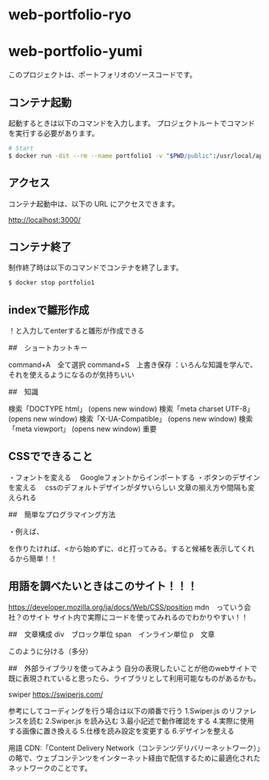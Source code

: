 # web-portfolio-ryo

# web-portfolio-yumi

このプロジェクトは、ポートフォリオのソースコードです。

## コンテナ起動

起動するときは以下のコマンドを入力します。
プロジェクトルートでコマンドを実行する必要があります。

```sh
# Start
$ docker run -dit --rm --name portfolio1 -v "$PWD/public":/usr/local/apache2/htdocs/ -p 3000:80 httpd:2.4-alpine
```

## アクセス

コンテナ起動中は、以下の URL にアクセスできます。

<http://localhost:3000/>

## コンテナ終了

制作終了時は以下のコマンドでコンテナを終了します。

```sh
$ docker stop portfolio1
```

## indexで雛形作成

！と入力してenterすると雛形が作成できる

##　ショートカットキー

command+A　全て選択
command+S　上書き保存
：いろんな知識を学んで、それを使えるようになるのが気持ちいい

##　知識

検索「DOCTYPE html」 (opens new window)
検索「meta charset UTF-8」 (opens new window)
検索「X-UA-Compatible」 (opens new window)
検索「meta viewport」 (opens new window) 重要

## CSSでできること
・フォントを変える
　Googleフォントからインポートする
・ボタンのデザインを変える
　cssのデフォルトデザインがダサいらしい
文章の揃え方や間隔も変えられる

##　簡単なプログラマイング方法

・例えば、<div>を作りたければ、<から始めずに、dと打ってみる。すると候補を表示してくれるから簡単！！

## 用語を調べたいときはこのサイト！！！
https://developer.mozilla.org/ja/docs/Web/CSS/position
mdn　っていう会社？のサイト
サイト内で実際にコードを使ってみれるのでわかりやすい！！

##　文章構成
div　ブロック単位
span　インライン単位
p　文章

このように分ける（多分）

##　外部ライブラリを使ってみよう
自分の表現したいことが他のwebサイトで既に表現されていると思ったら、ライブラリとして利用可能なものがあるかも。

swiper
https://swiperjs.com/

参考にしてコーディングを行う場合は以下の順番で行う
1.Swiper.js のリファレンスを読む
2.Swiper.js を読み込む
3.最小記述で動作確認をする
4.実際に使用する画像に置き換える
5.仕様を読み設定を変更する
6.デザインを整える

用語
CDN:「Content Delivery Network（コンテンツデリバリーネットワーク）」の略で、ウェブコンテンツをインターネット経由で配信するために最適化されたネットワークのことです。
